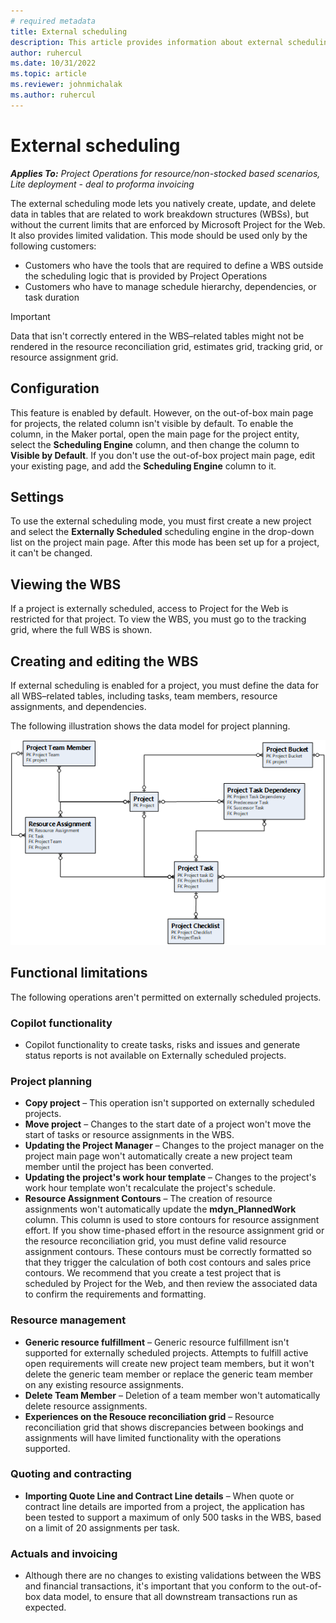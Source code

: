 ```yaml
---
# required metadata
title: External scheduling
description: This article provides information about external scheduling. 
author: ruhercul
ms.date: 10/31/2022
ms.topic: article
ms.reviewer: johnmichalak
ms.author: ruhercul
---
```


# External scheduling

_**Applies To:** Project Operations for resource/non-stocked based scenarios, Lite deployment - deal to proforma invoicing_

The external scheduling mode lets you natively create, update, and delete data in tables that are related to work breakdown structures (WBSs), but without the current limits that are enforced by Microsoft Project for the Web. It also provides limited validation. This mode should be used only by the following customers:

- Customers who have the tools that are required to define a WBS outside the scheduling logic that is provided by Project Operations
- Customers who have to manage schedule hierarchy, dependencies, or task duration

> [!IMPORTANT]
> Data that isn't correctly entered in the WBS–related tables might not be rendered in the resource reconciliation grid, estimates grid, tracking grid, or resource assignment grid.

## Configuration

This feature is enabled by default. However, on the out-of-box main page for projects, the related column isn't visible by default. To enable the column, in the Maker portal, open the main page for the project entity, select the **Scheduling Engine** column, and then change the column to **Visible by Default**. If you don't use the out-of-box project main page, edit your existing page, and add the **Scheduling Engine** column to it.

## Settings

To use the external scheduling mode, you must first create a new project and select the **Externally Scheduled** scheduling engine in the drop-down list on the project main page. After this mode has been set up for a project, it can't be changed.

## Viewing the WBS

If a project is externally scheduled, access to Project for the Web is restricted for that project. To view the WBS, you must go to the tracking grid, where the full WBS is shown.

## Creating and editing the WBS

If external scheduling is enabled for a project, you must define the data for all WBS–related tables, including tasks, team members, resource assignments, and dependencies.

The following illustration shows the data model for project planning.

![Project planning data model.](media/projectplanningdatamodel.png)

## Functional limitations

The following operations aren't permitted on externally scheduled projects.

### Copilot functionality
- Copilot functionality to create tasks, risks and issues and generate status reports is not available on Externally scheduled projects. 

### Project planning

- **Copy project** – This operation isn't supported on externally scheduled projects.
- **Move project** – Changes to the start date of a project won't move the start of tasks or resource assignments in the WBS.
- **Updating the Project Manager** – Changes to the project manager on the project main page won't automatically create a new project team member until the project has been converted.
- **Updating the project's work hour template** – Changes to the project's work hour template won't recalculate the project's schedule.
- **Resource Assignment Contours** – The creation of resource assignments won't automatically update the **mdyn\_PlannedWork** column. This column is used to store contours for resource assignment effort. If you show time-phased effort in the resource assignment grid or the resource reconciliation grid, you must define valid resource assignment contours. These contours must be correctly formatted so that they trigger the calculation of both cost contours and sales price contours. We recommend that you create a test project that is scheduled by Project for the Web, and then review the associated data to confirm the requirements and formatting.

### Resource management

- **Generic resource fulfillment** – Generic resource fulfillment isn't supported for externally scheduled projects. Attempts to fulfill active open requirements will create new project team members, but it won't delete the generic team member or replace the generic team member on any existing resource assignments.
- **Delete Team Member** – Deletion of a team member won't automatically delete resource assignments.
- **Experiences on the Resouce reconciliation grid** – Resource reconciliation grid that shows discrepancies between bookings and assignments will have limited functionality with the operations supported.

### Quoting and contracting

- **Importing Quote Line and Contract Line details** – When quote or contract line details are imported from a project, the application has been tested to support a maximum of only 500 tasks in the WBS, based on a limit of 20 assignments per task.

### Actuals and invoicing

- Although there are no changes to existing validations between the WBS and financial transactions, it's important that you conform to the out-of-box data model, to ensure that all downstream transactions run as expected.
